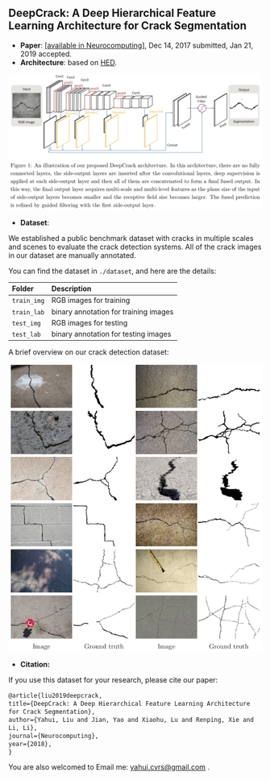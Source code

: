 ## DeepCrack: A Deep Hierarchical Feature Learning Architecture for Crack Segmentation

 - **Paper**: [[available in Neurocomputing]](https://www.sciencedirect.com/science/article/pii/S0925231219300566), Dec 14, 2017 submitted, Jan 21, 2019 accepted.
 - **Architecture**: based on [HED](https://arxiv.org/abs/1504.06375).

![](./figures/architecture.jpg)

 - **Dataset**:

We established a public benchmark dataset with cracks in multiple scales and scenes to evaluate the crack detection systems. All of the crack images in our dataset are manually annotated.

You can find the dataset in `./dataset`, and here are the details:

|Folder|Description|
|:----|:-----|
|`train_img`|RGB images for training|
|`train_lab`|binary annotation for training images|
|`test_img`|RGB images for testing|
|`test_lab`|binary annotation for testing images|

A brief overview on our crack detection dataset:

![](./figures/dataset-overview.jpg)

 - **Citation:**

If you use this dataset for your research, please cite our paper:


```
@article{liu2019deepcrack,
title={DeepCrack: A Deep Hierarchical Feature Learning Architecture for Crack Segmentation},
author={Yahui, Liu and Jian, Yao and Xiaohu, Lu and Renping, Xie and Li, Li},
journal={Neurocomputing},
year={2018},
}
```

You are also welcomed to Email me: yahui.cvrs@gmail.com .